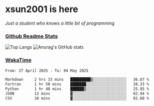 # xsun2001 is here

*Just a student who knows a little bit of programming*

### [Github Readme Stats](https://github.com/anuraghazra/github-readme-stats)

![Top Langs](https://github-readme-stats.vercel.app/api/top-langs/?username=xsun2001&layout=compact&theme=radical) ![Anurag's GitHub stats](https://github-readme-stats.vercel.app/api?username=xsun2001&show_icons=true&theme=radical)

### [WakaTime](https://wakatime.com)

<!--START_SECTION:waka-->

```txt
From: 27 April 2025 - To: 04 May 2025

Markdown     2 hrs 33 mins   █████████▒░░░░░░░░░░░░░░░   36.87 %
Fortran      1 hr 58 mins    ███████░░░░░░░░░░░░░░░░░░   28.33 %
Python       1 hr 48 mins    ██████▒░░░░░░░░░░░░░░░░░░   25.95 %
JSON         12 mins         ▓░░░░░░░░░░░░░░░░░░░░░░░░   02.94 %
CSV          10 mins         ▓░░░░░░░░░░░░░░░░░░░░░░░░   02.60 %
```

<!--END_SECTION:waka-->
